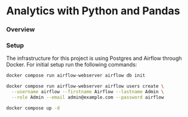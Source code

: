 # Analytics with Python and Pandas


### Overview

### Setup
The infrastructure for this project is using Postgres and Airflow through Docker. 
For initial setup run the following commands:

```bash
docker compose run airflow-webserver airflow db init  

docker compose run airflow-webserver airflow users create \
  --username airflow --firstname Airflow --lastname Admin \
  --role Admin --email admin@example.com --password airflow

docker compose up -d
```
